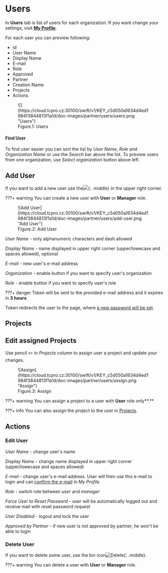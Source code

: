# **Users**

In **Users** tab is list of users for each organization. If you want change your settings, visit [**My Profile**](../my-profile).

For each user you can preview following:

* Id
* User Name
* Display Name
* E-mail
* Role
* Approved
* Partner
* Creation Name
* Projects
* Actions

<figure markdown>
  ![](https://cloud.tcpro.cz:30100/swift/v1/KEY_c5d050a1634d4ed1984f3844813f1a1d/doc-images/partner/users/users.png "Users")
  <figcaption>Figure.1: Users</figcaption>
</figure>

#### **Find User**

To find user easier you can sort the list by *User Name*, *Role* and *Organization Name* or use the *Search* bar above the list. To preview users from one organization, use *Select organization* button above left.


## **Add User**

If you want to add a new user use the![](https://cloud.tcpro.cz:30100/swift/v1/KEY_c5d050a1634d4ed1984f3844813f1a1d/doc-images/partner/users/add-user-btn.png){: .middle} in the upper right corner.

???+ warning
    You can create a new user with **User** or **Manager** role.

<figure markdown>
  ![Add User](https://cloud.tcpro.cz:30100/swift/v1/KEY_c5d050a1634d4ed1984f3844813f1a1d/doc-images/partner/users/add-user.png "Add User")
  <figcaption>Figure.2: Add User</figcaption>
</figure>

*User Name* - only alphanumeric characters and dash allowed

*Display Name* - name displayed in upper right corner (upper/lowecase and spaces allowed), optional

*E-mail* - new user's e-mail address

*Organization* - enable button if you want to specify user's organization

*Role* - enable button if you want to specify user's role

???+ danger
    Token will be sent to the provided e-mail address and it expires in **3 hours**.

Token redirects the user to the page, where [a new password will be set](../login).

## **Projects**

## **Edit assigned** Projects

Use pencil :pencil2: in *Projects* column to assign user a project and update your changes.

<figure markdown>
  ![Assign](https://cloud.tcpro.cz:30100/swift/v1/KEY_c5d050a1634d4ed1984f3844813f1a1d/doc-images/partner/users/assign.png "Assign")
  <figcaption>Figure.3: Assign</figcaption>
</figure>

???+ warning
    You can assign a project to a user with **User** role only**.**

???+ info
    You can also assign the project to the user in [Projects](../projects).


## **Actions**

### **Edit User**

*User Name* - change user's name

*Display Name* - change name displayed in upper right corner (upper/lowecase and spaces allowed)

*E-mail* - change user's e-mail address. User will then use this e-mail to login and can [confirm the e-mail](../my-profile#settings) in *My Profile*

*Role* - switch role between *user* and *manager*

*Force User to Reset Password* - user will be automatically logged out and receive mail with reset password request

*User Disabled* - logout and lock the user

*Approved by Partner* - if new user is not approved by partner, he won't be able to login

### **Delete User**

If you want to delete some user, use the bin icon![](https://cloud.tcpro.cz:30100/swift/v1/KEY_c5d050a1634d4ed1984f3844813f1a1d/doc-images/icons/delete.png "Delete"){: .middle}.

???+ warning
    You can delete a user with **User** or **Manager** role.
